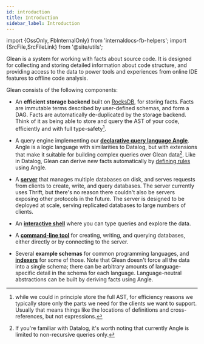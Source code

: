 ```yaml
---
id: introduction
title: Introduction
sidebar_label: Introduction
---
```


import {OssOnly, FbInternalOnly} from 'internaldocs-fb-helpers';
import {SrcFile,SrcFileLink} from '@site/utils';

Glean is a system for working with facts about source code. It is
designed for collecting and storing detailed information about code
structure, and providing access to the data to power tools and
experiences from online IDE features to offline code analysis.

Glean consists of the following components:

* An **efficient storage backend** built on
  [RocksDB](https://rocksdb.org/), for storing facts. Facts are
  immutable terms described by user-defined schemas, and form a
  DAG. Facts are automatically de-duplicated by the storage
  backend. Think of it as being able to store and query the AST of
  your code, efficiently and with full type-safety[^1].

* A query engine implementing our **[declarative query language
  Angle](angle/intro)**.  Angle is a logic language with similarities
  to Datalog, but with extensions that make it suitable for building
  complex queries over Glean data[^2].  Like in Datalog, Glean can
  derive new facts automatically by [defining rules](derived) using
  Angle.

* A **[server](server)** that manages multiple databases on disk, and
  serves requests from clients to create, write, and query
  databases. The server currently uses Thrift, but there's no reason
  there couldn't also be servers exposing other protocols in the
  future.  The server is designed to be deployed at scale, serving
  replicated databases to large numbers of clients.

* An **[interactive shell](shell)** where you can type queries and explore
  the data.

* A **[command-line tool](cli)** for creating, writing, and querying
  databases, either directly or by connecting to the server.

* Several **<SrcFileLink file="glean/schema/source">example schemas</SrcFileLink>** for common programming languages, and
  **[indexers](indexer/intro)** for some of those.  Note that Glean
  doesn't force all the data into a single schema; there can be
  arbitrary amounts of language-specific detail in the schema for each
  language. Language-neutral abstractions can be built by <SrcFileLink
  file="glean/schema/source/codemarkup.angle">deriving facts using Angle</SrcFileLink>.

[^1]: while we could in principle store the full AST, for efficiency
reasons we typically store only the parts we need for the clients we
want to support. Usually that means things like the locations of
definitions and cross-references, but not expressions.

[^2]: If you're familiar with Datalog, it's worth noting that
currently Angle is limited to non-recursive queries only.
